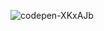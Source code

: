 ![codepen-XKxAJb](https://github.com/JMBoulos12/threejs/assets/65892342/bb913c01-fd09-46d6-b1f5-52dc49a542d6)
